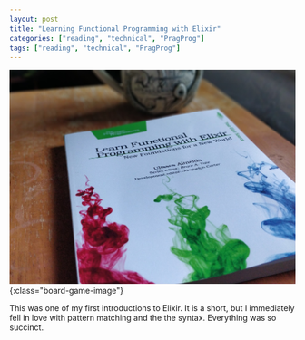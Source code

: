```yaml
---
layout: post
title: "Learning Functional Programming with Elixir"
categories: ["reading", "technical", "PragProg"]
tags: ["reading", "technical", "PragProg"]
---
```


![Learning Functional Programming with Elixir](/assets/learning-functional-programming-with-elixir.jpg){:class="board-game-image"}

This was one of my first introductions to Elixir. It is a short, but I immediately fell in love with pattern matching and the the syntax. Everything was so succinct.
